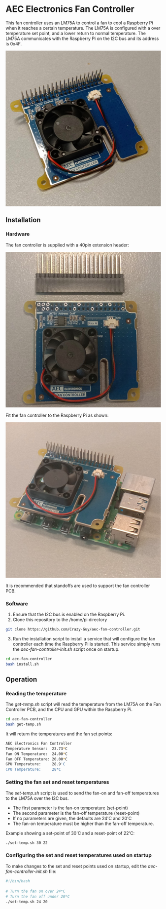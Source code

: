 # AEC Electronics Fan Controller

This fan controller uses an LM75A to control a fan to cool a Raspberry Pi when it reaches a certain temperature. The LM75A is configured with a over temperature set point, and a lower return to normal temperature. The LM75A communicates with the Raspberry Pi on the I2C bus and its address is 0x4F.

![image](fc1.jpg)


## Installation

### Hardware

The fan controller is supplied with a 40pin extension header:

![image](fc-pack.jpg)

Fit the fan controller to the Raspberry Pi as shown:

![image](fc-rpi.jpg)

It is recommended that standoffs are used to support the fan controller PCB.


### Software

1) Ensure that the I2C bus is enabled on the Raspberry Pi.
2) Clone this repository to the /home/pi directory
````bash
git clone https://github.com/Crazy-Guy/aec-fan-controller.git
````
3) Run the installation script to install a service that will configure the fan controller each time the Raspberry Pi is started. This service simply runs the _aec-fan-controller-init.sh_ script once on startup.
````bash
cd aec-fan-controller
bash install.sh
````

## Operation

### Reading the temperature

The _get-temp.sh_ script will read the temperature from the LM75A on the Fan Controller PCB, and the CPU and GPU within the Raspberry Pi.

````bash
cd aec-fan-controller
bash get-temp.sh
````

It will return the temperatures and the fan set points:

````bash
AEC Electronics Fan Controller
Temperature Sensor:  23.73*C
Fan ON Temperature:  24.00*C
Fan OFF Temperature: 20.00*C
GPU Temperature:     28.9'C
CPU Temperature:     28*C
````

### Setting the fan set and reset temperatures

The _set-temp.sh_ script is used to send the fan-on and fan-off temperatures to the LM75A over the I2C bus.
- The first parameter is the fan-on temperature (set-point)
- The second parameter is the fan-off temperature (reset-point)
- If no parameters are given, the defaults are 24'C and 20'C
- The fan-on temperature must be higher than the fan-off temperature.

Example showing a set-point of 30'C and a reset-point of 22'C:
````bash
./set-temp.sh 30 22
````

### Configuring the set and reset temperatures used on startup

To make changes to the set and reset points used on startup, edit the _aec-fan-controller-init.sh_ file:
````bash
#!/bin/bash

# Turn the fan on over 24*C
# Turn the fan off under 20*C
./set-temp.sh 24 20
````

